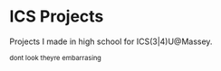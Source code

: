# ICS Projects

Projects I made in high school for ICS(3|4)U@Massey.

<sup>dont look theyre embarrasing</sup>
